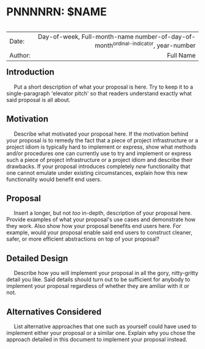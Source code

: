 # PNNNNRN:  $NAME

<table style="float:left">
  <tr>
    <td style="text-align:left">Date:  </td>
    <td style="text-align:right">Day-of-week, Full-month-name number-of-day-of-month<sup>ordinal-indicator</sup>, year-number</td>
  </tr>
  <tr>
    <td style="text-align:left">Author:  </td>
    <td style="text-align:right">Full Name</td>
</table>

## Introduction

&nbsp;&nbsp;&nbsp;&nbsp;&nbsp;Put a short description of what your proposal is here.  Try to keep it to a single-paragraph 'elevator pitch' so that readers understand exactly what said proposal is all about.  

## Motivation

&nbsp;&nbsp;&nbsp;&nbsp;&nbsp;Describe what motivated your proposal here.  If the motivation behind your proposal is to remedy the fact that a piece of project infrastructure or a project idiom is typically hard to implement or express, show what methods and/or procedures one can currently use to try and implement or express such a piece of project infrastructure or a project idiom and describe their drawbacks.  If your proposal introduces completely _new_ functionality that one cannot emulate under existing circumstances, explain how this new functionality would benefit end users.  

## Proposal

&nbsp;&nbsp;&nbsp;&nbsp;&nbsp;Insert a longer, but not _too_ in-depth, description of your proposal here.  Provide examples of what your proposal's use cases and demonstrate how they work.  Also show how your proposal benefits end users here.  For example, would your proposal enable said end users to construct cleaner, safer, or more efficient abstractions on top of your proposal?  

## Detailed Design

&nbsp;&nbsp;&nbsp;&nbsp;&nbsp;Describe how you will implement your proposal in all the gory, nitty-gritty detail you like.  Said details should turn out to be sufficient for anybody to implement your proposal regardless of whether they are amiliar with it or not.  

## Alternatives Considered

&nbsp;&nbsp;&nbsp;&nbsp;&nbsp;List alternative approaches that one such as yourself could have used to implement either your proposal or a similar one.  Explain why you chose the approach detailed in this document to implement your proposal instead.  
